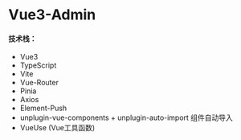 # Vue3-Admin
#### 技术栈：
- Vue3
- TypeScript
- Vite
- Vue-Router
- Pinia
- Axios
- Element-Push
- unplugin-vue-components + unplugin-auto-import 组件自动导入
- VueUse (Vue工具函数) 

